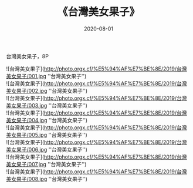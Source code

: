 ﻿---
layout: post
title:  《台灣美女果子》
date:   2020-08-01
image: http://photo.orgx.cf/%E5%94%AF%E7%BE%8E/2019/台灣美女果子/000.jpg
categories: [美女, 清纯, 唯美]
---

台灣美女果子，8P

![台灣美女果子](http://photo.orgx.cf/%E5%94%AF%E7%BE%8E/2019/台灣美女果子/001.jpg ''台灣美女果子'') <br>
![台灣美女果子](http://photo.orgx.cf/%E5%94%AF%E7%BE%8E/2019/台灣美女果子/002.jpg ''台灣美女果子'') <br>
![台灣美女果子](http://photo.orgx.cf/%E5%94%AF%E7%BE%8E/2019/台灣美女果子/003.jpg ''台灣美女果子'') <br>
![台灣美女果子](http://photo.orgx.cf/%E5%94%AF%E7%BE%8E/2019/台灣美女果子/004.jpg ''台灣美女果子'') <br>
![台灣美女果子](http://photo.orgx.cf/%E5%94%AF%E7%BE%8E/2019/台灣美女果子/005.jpg ''台灣美女果子'') <br>
![台灣美女果子](http://photo.orgx.cf/%E5%94%AF%E7%BE%8E/2019/台灣美女果子/006.jpg ''台灣美女果子'') <br>
![台灣美女果子](http://photo.orgx.cf/%E5%94%AF%E7%BE%8E/2019/台灣美女果子/007.jpg ''台灣美女果子'') <br>
![台灣美女果子](http://photo.orgx.cf/%E5%94%AF%E7%BE%8E/2019/台灣美女果子/008.jpg ''台灣美女果子'') <br>
